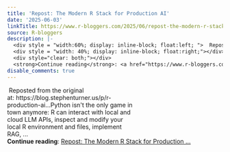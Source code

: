 ```yaml
---
title: 'Repost: The Modern R Stack for Production AI'
date: '2025-06-03'
linkTitle: https://www.r-bloggers.com/2025/06/repost-the-modern-r-stack-for-production-ai/
source: R-bloggers
description: |-
  <div style = "width:60%; display: inline-block; float:left; ">  Reposted from the original at: https://blog.stephenturner.us/p/r-production-ai...Python isn't the only game in town anymore: R can interact with local and cloud LLM APIs, inspect and modify your local R environment and files, implement RAG, ...</div>
  <div style = "width: 40%; display: inline-block; float:right;"></div>
  <div style="clear: both;"></div>
  <strong>Continue reading</strong>: <a href="https://www.r-bloggers.com/2025/06/repost-the-modern-r-stack-for-production-ai/">Repost: The Modern R Stack for Production ...
disable_comments: true
---
```

<div style = "width:60%; display: inline-block; float:left; ">  Reposted from the original at: https://blog.stephenturner.us/p/r-production-ai...Python isn't the only game in town anymore: R can interact with local and cloud LLM APIs, inspect and modify your local R environment and files, implement RAG, ...</div>
<div style = "width: 40%; display: inline-block; float:right;"></div>
<div style="clear: both;"></div>
<strong>Continue reading</strong>: <a href="https://www.r-bloggers.com/2025/06/repost-the-modern-r-stack-for-production-ai/">Repost: The Modern R Stack for Production ...